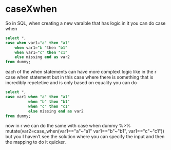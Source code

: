 # caseXwhen

So in SQL, when creating a new varaible that has logic in it you can do case when
```SQL
select *,
case when var1="a" then "a1"
    when var1="b "then "b1"
    when var1="c" then "c1"
    else missing end as var2
from dummy;
```

each of the when statements can have more complext logic like in the r case when statement but in this case where there is something that is incredibly repetetive and is only based on equality you can do

```SQL
select *,
case var1 when "a" then "a1"
          when "b" then "b1"
          when "c" then "c1"
          else missing end as var2
from dummy;
```

now in r we can do the same with case when
dummy %>% mutate(var2=case_when(var1=="a"~"a1"
                                var1=="b"~"b1",
                                var1=="c"~"c1"))
but you I haven’t see the solution where you can specify the input and then the mapping to do it quicker.

